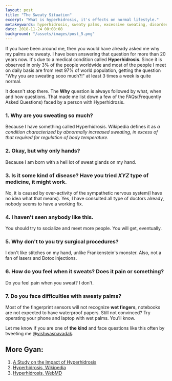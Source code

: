```yaml
---
layout: post
title: "The Sweaty Situation"
excerpt: "What is hyperhidrosis, it's effects on normal lifestyle."
metakeywords: hyperhidrosis, sweaty palms, excessive sweating, disorder, FAQ, vishwasnavadak
date: 2018-11-24 08:08:08
background: "/assets/images/post_5.png"
---
```


If you have been around me, then you would have already asked me why my palms are sweaty. I have been answering that question for more than 20 years now. It's due to a medical condition called **Hyperhidrosis**. Since it is observed in only 3% of the people worldwide and most of the people I meet on daily basis are from rest 97% of world population, getting the question "Why you are sweating sooo much?!" at least 3 times a week is quite normal.

It doesn't stop there. The **Why** question is always followed by what, when and how questions. That made me list down a few of the FAQs(Frequently Asked Questions) faced by a person with Hyperhidrosis.

### 1. Why are you sweating so much?

Because I have something called Hyperhidrosis. Wikipedia defines it as _a condition characterized by abnormally increased sweating, in excess of that required for regulation of body temperature._

### 2. Okay, but why only hands?

Because I am born with a hell lot of sweat glands on my hand.

### 3. Is it some kind of disease? Have you tried _XYZ_ type of medicine, it might work.

No, it is caused by over-activity of the sympathetic nervous system(I have no idea what that means). Yes, I have consulted all type of doctors already, nobody seems to have a working fix.

### 4. I haven't seen anybody like this.

You should try to socialize and meet more people. You will get, eventually.

### 5. Why don't to you try surgical procedures?

I don't like stitches on my hand, unlike Frankenstein's monster. Also, not a fan of lasers and Botox injections.

### 6. How do you feel when it sweats? Does it pain or something?

Do you feel pain when you sweat? I don't.

### 7. Do you face difficulties with sweaty palms?

Most of the fingerprint sensors will not recognize **wet fingers**, notebooks are not expected to have waterproof papers. Still not convinced? Try operating your phone and laptop with wet palms. You'll know.

Let me know if you are one of **the kind** and face questions like this often by tweeting me @<a href="https://twitter.com/vishwasnavadak" target="_blank" rel="noopener noreferrer">vishwasnavadak</a>.

## More Gyan:

1. <a href="https://www.ncbi.nlm.nih.gov/pmc/articles/PMC4963642/" target="_blank" rel="noopener noreferrer">A Study on the Impact of Hyperhidrosis</a>
2. <a href="https://en.wikipedia.org/wiki/Hyperhidrosis" target="_blank" rel="noopener noreferrer">Hyperhidrosis, Wikipedia </a>
3. <a href="https://www.webmd.com/skin-problems-and-treatments/hyperhidrosis2" target="_blank" rel="noopener noreferrer">Hyperhidrosis, WebMD</a>
